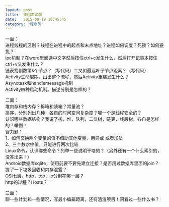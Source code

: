 ```yaml
---
layout: post
title:  美团面试题
date:   2015-09-19 10:45:45
category: "程序员"
---
```


一面：<br/>
进程线程的区别？线程在进程中的起点和末点地址？进程如何调度？死锁？如何避免？<br/>ipc机制？在word里面选中文字然后按住ctrl+c发生什么，然后打开记事本按住ctrl+v又发生什么？<br/>
链表找倒数第k个节点？（写代码）二叉树最远叶子节点距离？（写代码）<br/>
Activity生命周期，画出整个流程，然后Activity重建发生什么？<br/>
Asynctask和handlemessage机制<br/>
Activity四种启动机制。描述分别是怎样的？<br/>

二面：<br/>
堆内存和栈内存？拆箱和装箱？常量池？<br/>
排序，分别列出几种，各自的时间空间复杂度？哪一个是线程安全的？<br/>
认识哪些数据结构？我说了栈，堆，队列，二叉树，链表，线段树，各自是怎样的？举例！<br/>
智力题：<br/>
  1、如何交换两个变量的值不借助其他变量，用异或 或者加法<br/>
  2、三个数求中值，只能进行两次比较<br/>
Linux命令，认识哪些命令？列举一些说明干啥的？（另外还有一个什么索引的，没答出来！）<br/>
Android数据库sqlite，使用前要不要先建立连接？是否用过数据库里面的join？<br/>
提了一下垃圾回收和内存泄露？<br/>
OSI七层，http，tcp，ip分别在哪一层？<br/>
http的过程？Hosts？<br/>

三面：<br/>
聊一些计划和一些情况，写最小编辑距离，还有渣渣项目！问看过一些什么书？<br/>

